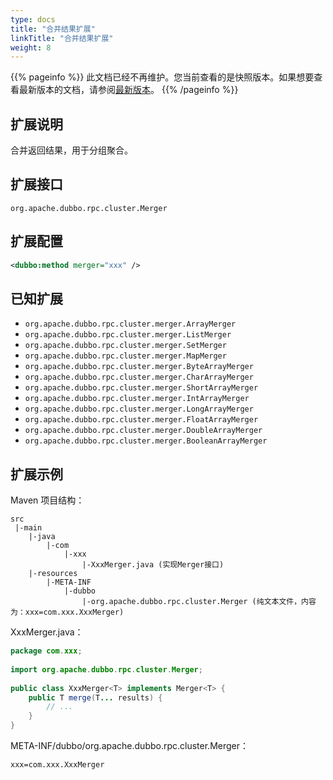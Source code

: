 ```yaml
---
type: docs
title: "合并结果扩展"
linkTitle: "合并结果扩展"
weight: 8
---
```


{{% pageinfo %}} 此文档已经不再维护。您当前查看的是快照版本。如果想要查看最新版本的文档，请参阅[最新版本](/zh-cn/docs3-v2/java-sdk/reference-manual/spi/description/merger/)。
{{% /pageinfo %}}

## 扩展说明

合并返回结果，用于分组聚合。

## 扩展接口

`org.apache.dubbo.rpc.cluster.Merger`

## 扩展配置

```xml
<dubbo:method merger="xxx" />
```

## 已知扩展

* `org.apache.dubbo.rpc.cluster.merger.ArrayMerger`
* `org.apache.dubbo.rpc.cluster.merger.ListMerger`
* `org.apache.dubbo.rpc.cluster.merger.SetMerger`
* `org.apache.dubbo.rpc.cluster.merger.MapMerger`
* `org.apache.dubbo.rpc.cluster.merger.ByteArrayMerger`
* `org.apache.dubbo.rpc.cluster.merger.CharArrayMerger`
* `org.apache.dubbo.rpc.cluster.merger.ShortArrayMerger`
* `org.apache.dubbo.rpc.cluster.merger.IntArrayMerger`
* `org.apache.dubbo.rpc.cluster.merger.LongArrayMerger`
* `org.apache.dubbo.rpc.cluster.merger.FloatArrayMerger`
* `org.apache.dubbo.rpc.cluster.merger.DoubleArrayMerger`
* `org.apache.dubbo.rpc.cluster.merger.BooleanArrayMerger`

## 扩展示例

Maven 项目结构：

```
src
 |-main
    |-java
        |-com
            |-xxx
                |-XxxMerger.java (实现Merger接口)
    |-resources
        |-META-INF
            |-dubbo
                |-org.apache.dubbo.rpc.cluster.Merger (纯文本文件，内容为：xxx=com.xxx.XxxMerger)
```

XxxMerger.java：

```java
package com.xxx;
 
import org.apache.dubbo.rpc.cluster.Merger;
 
public class XxxMerger<T> implements Merger<T> {
    public T merge(T... results) {
        // ...
    }
}
```

META-INF/dubbo/org.apache.dubbo.rpc.cluster.Merger：

```properties
xxx=com.xxx.XxxMerger
```

